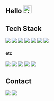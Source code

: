 ## Hello <a target="_blank" rel="noopener noreferrer nofollow" href="https://raw.githubusercontent.com/Tarikul-Islam-Anik/Animated-Fluent-Emojis/master/Emojis/Hand%20gestures/Hand%20with%20Fingers%20Splayed%20Light%20Skin%20Tone.png"><img src="https://raw.githubusercontent.com/Tarikul-Islam-Anik/Animated-Fluent-Emojis/master/Emojis/Hand%20gestures/Hand%20with%20Fingers%20Splayed%20Light%20Skin%20Tone.png" alt="Hand with Fingers Splayed Light Skin Tone" width="25" height="25" style="max-width: 100%;">
</a>

## Tech Stack

<a href="#"><img src="https://img.shields.io/badge/JAVA-000000?style=flat-plastic&logo=OpenJDK&logoColor=007396"/></a>
<a href="#"><img src="https://img.shields.io/badge/JavaScript-000000?style=flat-plastic&logo=JavaScript&logoColor=F7DF1E"/></a>
<a href="#"><img src="https://img.shields.io/badge/jQuery-000000?style=flat-plastic&logo=jQuery&logoColor=0769AD"/></a>
<a href="#"><img src="https://img.shields.io/badge/Spring-000000?style=flat-plastic&logo=Spring&logoColor=6DB33F"/></a>
<a href="#"><img src="https://img.shields.io/badge/SpringBoot-000000?style=flat-plastic&logo=Spring Boot&logoColor=6DB33F"/></a>
<a href="#"><img src="https://img.shields.io/badge/MySQL-000000?style=flat-plastic&logo=MySQL&logoColor=4479A1"/></a>
<a href="#"><img src="https://img.shields.io/badge/MS SQL Server-000000?style=flat-plastic&logo=Microsoft SQL Server&logoColor=CC2927"/></a></br>

#### etc
<a href="#"><img src="https://img.shields.io/badge/Figma-000000?style=flat-plastic&logo=Figma&logoColor=F24E1E"/></a>
<a href="#"><img src="https://img.shields.io/badge/Adobe Photoshop-000000?style=flat-plastic&logo=Adobe Photoshop&logoColor=31A8FF"/></a>
<a href="#"><img src="https://img.shields.io/badge/Adobe Illustrator-000000?style=flat-plastic&logo=Adobe Illustrator&logoColor=FF9A00"/></a>
<a href="#"><img src="https://img.shields.io/badge/HTML5-000000?style=flat-plastic&logo=HTML5&logoColor=E34F26"/></a>
<a href="#"><img src="https://img.shields.io/badge/CSS3-000000?style=flat-plastic&logo=CSS3&logoColor=1572B6"/></a></br>

## Contact

<a href="mailto:roornorn@gmail.com"><img src="https://img.shields.io/badge/Gmail-000000?style=flat-plastic&logo=Gmail&logoColor=EA4335&link=mailto:roornorn@gmail.com"/></a>
<a href="https://www.instagram.com/ornornro/" target="_blank"><img src="https://img.shields.io/badge/Instagram-000000?style=flat-plastic&logo=Instagram&logoColor=E4405F"/></a>
